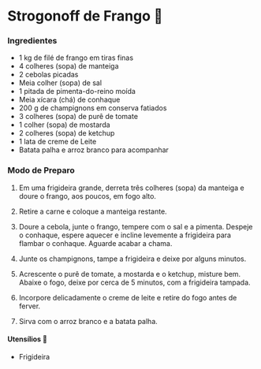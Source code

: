 # Strogonoff de Frango :chicken:

### Ingredientes
 - 1 kg de filé de frango em tiras finas
 - 4 colheres (sopa) de manteiga
- 2 cebolas picadas
- Meia colher (sopa) de sal
- 1 pitada de pimenta-do-reino moída
- Meia xícara (chá) de conhaque
- 200 g de champignons em conserva fatiados
- 3 colheres (sopa) de purê de tomate
- 1 colher (sopa) de mostarda
- 2 colheres (sopa) de ketchup
- 1 lata de creme de Leite
- Batata palha e arroz branco para acompanhar

### Modo de Preparo

1. Em uma frigideira grande, derreta três colheres (sopa) da manteiga e doure o frango, aos poucos, em fogo alto.

2. Retire a carne e coloque a manteiga restante.

3. Doure a cebola, junte o frango, tempere com o sal e a pimenta. Despeje o conhaque, espere aquecer e incline levemente a frigideira para flambar o conhaque. Aguarde acabar a chama.

4. Junte os champignons, tampe a frigideira e deixe por alguns minutos.

5. Acrescente o purê de tomate, a mostarda e o ketchup, misture bem. Abaixe o fogo, deixe por cerca de 5 minutos, com a frigideira tampada.

6. Incorpore delicadamente o creme de leite e retire do fogo antes de ferver.

7. Sirva com o arroz branco e a batata palha.



#### Utensílios :fried_egg:

- Frigideira

